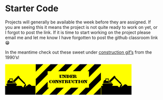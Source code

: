 # Starter Code

Projects will generally be available the week before they are assigned.
If you are seeing this it means the project is not quite ready to work
on yet, or I forgot to post the link. If it is time to start working on
the project please email me and let me know I have forgotten to post the
github classroom link 😁

In the meantime check out these sweet under [construction
gif’s](http://textfiles.com/underconstruction/) from the 1990’s!

![Under Construction](images/construction.gif)
